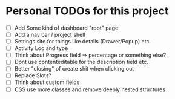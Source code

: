 # Personal TODOs for this project


- [ ] Add Some kind of dashboard "root" page
- [ ] Add a nav bar / project shell
- [ ] Settings site for things like details (Drawer/Popup) etc.
- [ ] Activity Log and type
- [ ] Think about Progress field => percentage or something else?
- [ ] Dont use contenteditable for the description field etc.
- [ ] Better "closing" of create shit when clicking out
- [ ] Replace Slots?
- [ ] Think about custom fields
- [ ] CSS use more classes and remove deeply nested structures
